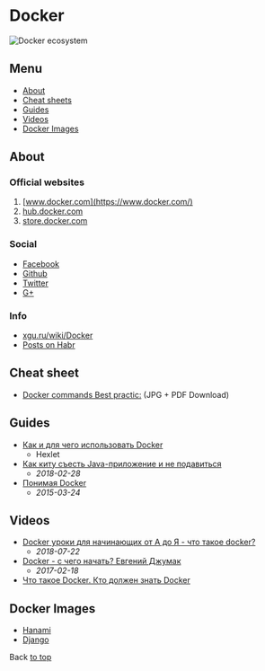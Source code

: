 # Docker

![Docker ecosystem](https://cdn3.cio.co.uk/cmsdata/features/3588464/Docker_partner_ecosystem1.jpg)

## Menu

- [About](#About)
- [Cheat sheets](#Cheat-sheet)
- [Guides](#Guides)
- [Videos](#Videos)
- [Docker Images](#Docker-Images)

## About

### Official websites

1. [www.docker.com](https://www.docker.com/)
2. [hub.docker.com](https://hub.docker.com/)
3. [store.docker.com](https://store.docker.com/)

### Social

- [Facebook](https://www.facebook.com/docker.run/)
- [Github](https://github.com/docker)
- [Twitter](https://twitter.com/Docker)
- [G+](https://plus.google.com/+DockerIo)

### Info

- [xgu.ru/wiki/Docker](http://xgu.ru/wiki/Docker)
- [Posts on Habr](https://habr.com/search/?q=Docker#h)

## Cheat sheet

- [Docker commands Best practic:](https://zeroturnaround.com/rebellabs/docker-commands-and-best-practices-cheat-sheet/) (JPG + PDF Download)

## Guides

- [Как и для чего использовать Docker](https://guides.hexlet.io/docker/#%D1%80%D0%B0%D0%B1%D0%BE%D1%82%D0%B0-%D1%81-%D0%BE%D0%B1%D1%80%D0%B0%D0%B7%D0%B0%D0%BC%D0%B8)
  - Hexlet
- [Как киту съесть Java-приложение и не подавиться](https://habr.com/company/billing/blog/350138/)
  - _2018-02-28_
- [Понимая Docker](https://habr.com/post/253877/)
  - _2015-03-24_

## Videos

- [Docker уроки для начинающих от А до Я - что такое docker?](https://www.youtube.com/watch?v=EbEZgdTOHzE)
  - _2018-07-22_
- [Docker - с чего начать? Евгений Джумак](https://m.youtube.com/watch?v=OORixdfza-s)
  - _2017-02-18_
- [Что такое Docker. Кто должен знать Docker](https://www.youtube.com/watch?v=zMGOXBaHtcE)

## Docker Images

- [Hanami](https://hub.docker.com/r/b2beauty/hanami/~/dockerfile/)
- [Django](https://hub.docker.com/_/django/)

Back [to top](#Docker)